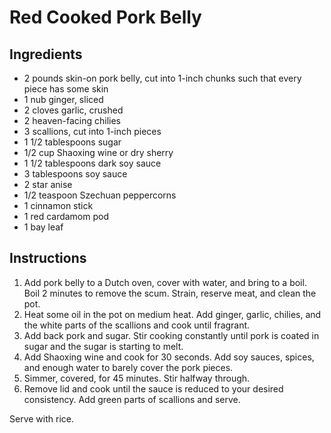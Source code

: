 # Red Cooked Pork Belly

## Ingredients

- 2 pounds skin-on pork belly, cut into 1-inch chunks such that every piece has some skin
- 1 nub ginger, sliced
- 2 cloves garlic, crushed
- 2 heaven-facing chilies
- 3 scallions, cut into 1-inch pieces
- 1 1/2 tablespoons sugar
- 1/2 cup Shaoxing wine or dry sherry
- 1 1/2 tablespoons dark soy sauce
- 3 tablespoons soy sauce
- 2 star anise
- 1/2 teaspoon Szechuan peppercorns
- 1 cinnamon stick
- 1 red cardamom pod
- 1 bay leaf

## Instructions

1. Add pork belly to a Dutch oven, cover with water, and bring to a boil. Boil 2 minutes to remove the scum. Strain, reserve meat, and clean the pot.
2. Heat some oil in the pot on medium heat. Add ginger, garlic, chilies, and the white parts of the scallions and cook until fragrant.
3. Add back pork and sugar. Stir cooking constantly until pork is coated in sugar and the sugar is starting to melt.
4. Add Shaoxing wine and cook for 30 seconds. Add soy sauces, spices, and enough water to barely cover the pork pieces.
5. Simmer, covered, for 45 minutes. Stir halfway through.
6. Remove lid and cook until the sauce is reduced to your desired consistency. Add green parts of scallions and serve.

Serve with rice.

